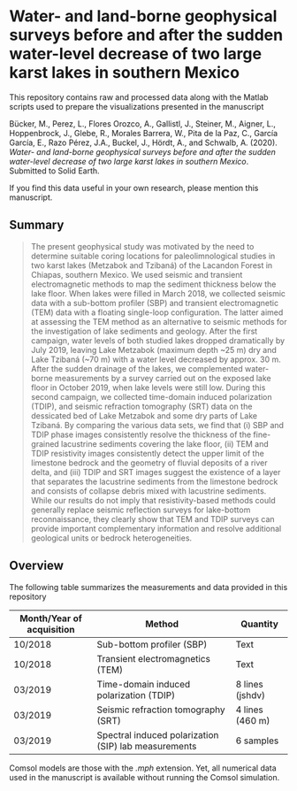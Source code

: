 # Water- and land-borne geophysical surveys  before and after the sudden water-level decrease of two large karst lakes in southern Mexico

<!---[![DOI](https://zenodo.org/badge/DOI/10.5281/zenodo.3067277.svg)](https://doi.org/10.5281/zenodo.3067277)--->

This repository contains raw and processed data along with the Matlab scripts used to prepare the visualizations presented in the manuscript

Bücker, M., Perez, L., Flores Orozco, A., Gallistl, J., Steiner, M., Aigner, L., Hoppenbrock, J., Glebe, R., Morales Barrera, W., Pita de la Paz, C., García García, E., Razo Pérez, J.A., Buckel, J., Hördt, A., and Schwalb, A. (2020). *Water- and land-borne geophysical surveys  before and after the sudden water-level decrease of two large karst lakes in southern Mexico*. Submitted to Solid Earth.

If you find this data useful in your own research, please mention this manuscript.

## Summary

> The present geophysical study was motivated by the need to determine suitable coring locations for paleolimnological studies in two karst lakes (Metzabok and Tzibaná) of the Lacandon Forest in Chiapas, southern Mexico. We used seismic and transient electromagnetic methods to map the sediment thickness below the lake floor. When lakes were filled in March 2018, we collected seismic data with a sub-bottom profiler (SBP) and transient electromagnetic (TEM) data with a floating single-loop configuration. The latter aimed at assessing the TEM method as an alternative to seismic methods for the investigation of lake sediments and geology. After the first campaign, water levels of both studied lakes dropped dramatically by July 2019, leaving Lake Metzabok (maximum depth ~25 m) dry and Lake Tzibaná (~70 m) with a water level decreased by approx. 30 m. After the sudden drainage of the lakes, we complemented water-borne measurements by a survey carried out on the exposed lake floor in October 2019, when lake levels were still low. During this second campaign, we collected time-domain induced polarization (TDIP), and seismic refraction tomography (SRT) data on the dessicated bed of Lake Metzabok and some dry parts of Lake Tzibaná. By comparing the various data sets, we find that (i) SBP and TDIP phase images consistently resolve the thickness of the fine-grained lacustrine sediments covering the lake floor, (ii) TEM and TDIP resistivity images consistently detect the upper limit of the limestone bedrock and the geometry of fluvial deposits of a river delta, and (iii) TDIP and SRT images suggest the existence of a layer that separates the lacustrine sediments from the limestone bedrock and consists of collapse debris mixed with lacustrine sediments. While our results do not imply that resistivity-based methods could generally replace seismic reflection surveys for lake-bottom reconnaissance, they clearly show that TEM and TDIP surveys can provide important complementary information and resolve additional geological units or bedrock heterogeneities.

## Overview

The following table summarizes the measurements and data provided in this repository

| Month/Year of acquisition | Method | Quantity |
| --- | --- | --- |
| 10/2018  | Sub-bottom profiler (SBP) | Text |
| 10/2018  | Transient electromagnetics (TEM)  | Text |
| 03/2019  | Time-domain induced polarization (TDIP) | 8 lines (jshdv) |
| 03/2019  | Seismic refraction tomography (SRT) | 4 lines (460 m)  |
| 03/2019  | Spectral induced polarization (SIP) lab measurements | 6 samples |

Comsol models are those with the *.mph* extension. Yet, all numerical data used in the manuscript is available without running the Comsol simulation.
